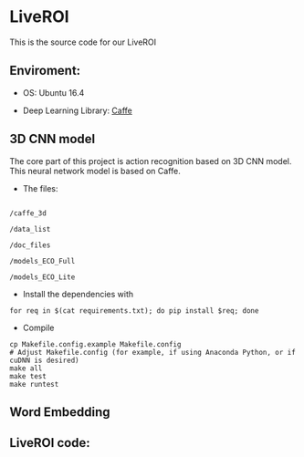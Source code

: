 # LiveROI

This is the source code for our LiveROI

## Enviroment:

- OS: Ubuntu 16.4

- Deep Learning Library: [Caffe](https://github.com/BVLC/caffe)

## 3D CNN model

The core part of this project is action recognition based on 3D CNN model. This neural network model is based on Caffe.

- The files:

```

/caffe_3d

/data_list

/doc_files

/models_ECO_Full

/models_ECO_Lite

```

- Install the dependencies with

```
for req in $(cat requirements.txt); do pip install $req; done
```

- Compile 

```
cp Makefile.config.example Makefile.config
# Adjust Makefile.config (for example, if using Anaconda Python, or if cuDNN is desired)
make all
make test
make runtest
```



## Word Embedding




## LiveROI code: